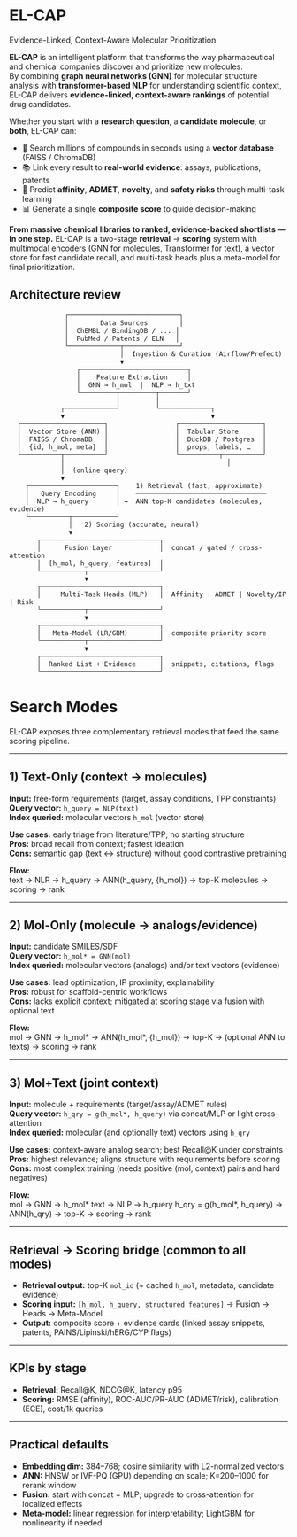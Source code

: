 # EL-CAP
Evidence-Linked, Context-Aware Molecular Prioritization

**EL-CAP** is an intelligent platform that transforms the way pharmaceutical and chemical companies discover and prioritize new molecules.  
By combining **graph neural networks (GNN)** for molecular structure analysis with **transformer-based NLP** for understanding scientific context, EL-CAP delivers **evidence-linked, context-aware rankings** of potential drug candidates.  

Whether you start with a **research question**, a **candidate molecule**, or **both**, EL-CAP can:  
- 🚀 Search millions of compounds in seconds using a **vector database** (FAISS / ChromaDB)  
- 📚 Link every result to **real-world evidence**: assays, publications, patents  
- 🧪 Predict **affinity**, **ADMET**, **novelty**, and **safety risks** through multi-task learning  
- 📊 Generate a single **composite score** to guide decision-making  

**From massive chemical libraries to ranked, evidence-backed shortlists — in one step.**
EL-CAP is a two-stage **retrieval** → **scoring** system with multimodal encoders (GNN for molecules, Transformer for text), a vector store for fast candidate recall, and multi-task heads plus a meta-model for final prioritization.
## Architecture review

                  ┌────────────────────────────┐
                  │        Data Sources        │
                  │  ChEMBL / BindingDB / ... │
                  │  PubMed / Patents / ELN   │
                  └─────────────┬──────────────┘
                                │  Ingestion & Curation (Airflow/Prefect)
                                ▼
                     ┌───────────────────────────┐
                     │    Feature Extraction     │
                     │  GNN → h_mol  |  NLP → h_txt
                     └─────────┬─────────┬───────┘
                               │         │
                 ┌─────────────┘         └─────────────┐
                 ▼                                     ▼
      ┌─────────────────────┐                 ┌─────────────────────┐
      │  Vector Store (ANN) │                 │  Tabular Store      │
      │  FAISS / ChromaDB   │                 │  DuckDB / Postgres  │
      │  {id, h_mol, meta}  │                 │  props, labels, …   │
      └──────────┬──────────┘                 └──────────┬──────────┘
                 │                                         │
                 │  (online query)
                 ▼
        ┌──────────────────────┐    1) Retrieval (fast, approximate)
        │   Query Encoding     │    ─────────────────────────────────
        │  NLP → h_query       │ →  ANN top-K candidates (molecules, evidence)
        └──────────┬───────────┘
                   │   2) Scoring (accurate, neural)
                   ▼
           ┌──────────────────────────────┐
           │      Fusion Layer            │  concat / gated / cross-attention
           │  [h_mol, h_query, features]  │
           └───────────┬──────────────────┘
                       ▼
           ┌──────────────────────────────┐
           │     Multi-Task Heads (MLP)   │  Affinity | ADMET | Novelty/IP | Risk
           └───────────┬──────────────────┘
                       ▼
           ┌──────────────────────────────┐
           │   Meta-Model (LR/GBM)        │  composite priority score
           └───────────┬──────────────────┘
                       ▼
           ┌──────────────────────────────┐
           │  Ranked List + Evidence      │  snippets, citations, flags
           └──────────────────────────────┘
  # Search Modes

EL-CAP exposes three complementary retrieval modes that feed the same scoring pipeline.

---

## 1) Text-Only (context → molecules)

**Input:** free-form requirements (target, assay conditions, TPP constraints)  
**Query vector:** `h_query = NLP(text)`  
**Index queried:** molecular vectors `h_mol` (vector store)  

**Use cases:** early triage from literature/TPP; no starting structure  
**Pros:** broad recall from context; fastest ideation  
**Cons:** semantic gap (text ↔ structure) without good contrastive pretraining  

**Flow:**  
text → NLP → h_query → ANN(h_query, {h_mol}) → top-K molecules → scoring → rank

---

## 2) Mol-Only (molecule → analogs/evidence)

**Input:** candidate SMILES/SDF  
**Query vector:** `h_mol* = GNN(mol)`  
**Index queried:** molecular vectors (analogs) and/or text vectors (evidence)  

**Use cases:** lead optimization, IP proximity, explainability  
**Pros:** robust for scaffold-centric workflows  
**Cons:** lacks explicit context; mitigated at scoring stage via fusion with optional text  

**Flow:**  
mol → GNN → h_mol* → ANN(h_mol*, {h_mol}) → top-K → (optional ANN to texts) → scoring → rank


---

## 3) Mol+Text (joint context)

**Input:** molecule + requirements (target/assay/ADMET rules)  
**Query vector:** `h_qry = g(h_mol*, h_query)` via concat/MLP or light cross-attention  
**Index queried:** molecular (and optionally text) vectors using `h_qry`  

**Use cases:** context-aware analog search; best Recall@K under constraints  
**Pros:** highest relevance; aligns structure with requirements before scoring  
**Cons:** most complex training (needs positive (mol, context) pairs and hard negatives)  

**Flow:**  
mol → GNN → h_mol*
text → NLP → h_query
h_qry = g(h_mol*, h_query) → ANN(h_qry) → top-K → scoring → rank

---

## Retrieval → Scoring bridge (common to all modes)

- **Retrieval output:** top-K `mol_id` (+ cached `h_mol`, metadata, candidate evidence)  
- **Scoring input:** `[h_mol, h_query, structured features]` → Fusion → Heads → Meta-Model  
- **Output:** composite score + evidence cards (linked assay snippets, patents, PAINS/Lipinski/hERG/CYP flags)  

---

## KPIs by stage

- **Retrieval:** Recall@K, NDCG@K, latency p95  
- **Scoring:** RMSE (affinity), ROC-AUC/PR-AUC (ADMET/risk), calibration (ECE), cost/1k queries  

---

## Practical defaults

- **Embedding dim:** 384–768; cosine similarity with L2-normalized vectors  
- **ANN:** HNSW or IVF-PQ (GPU) depending on scale; K=200–1000 for rerank window  
- **Fusion:** start with concat + MLP; upgrade to cross-attention for localized effects  
- **Meta-model:** linear regression for interpretability; LightGBM for nonlinearity if needed



